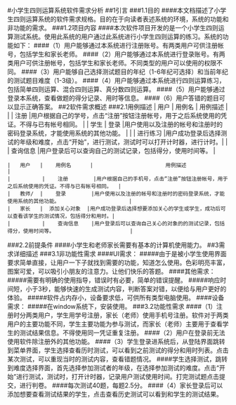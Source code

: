 #小学生四则运算系统软件需求分析
##1引言
###1.1目的
####本文档描述了小学生四则运算系统的软件需求规格。目的在于向读者表述系统的环境，系统的功能和非功能的需求。
###1.2项目内容
####本次软件项目开发的是一个小学生四则运算测试系统。使用此系统的用户通过此系统进行小学生四则运算的练习。系统的功能如下：
####（1）用户能够通过本系统进行注册账号。有两类用户可供注册帐号，包括学生和家长老师。
####（2）用户能够通过本系统进行登录账号。有两类用户可供注册帐号，包括学生和家长老师。不同类型的用户可以使用的权限不同。
####（3）用户能够自己选择测试题目的年纪（1-6年纪可选择）和当前年纪的测试题目难度（1-3级）。
####（4）用户能够通过本系统进行四则运算练习，包括简单四则运算、混合四则运算、真分数四则运算。
####（5）用户能够通过登录本系统，查看做题的得分记录、用时等信息。
####（6）用户答错的题目可以显示正确答案。
##2软件需求概述
###2.1用例描述
    |   用户   |    用例名    |                       用例描述                                                            |
    |          |    注册      |用户根据自己的学号，点击“注册”按钮注册帐号，用于之后系统使用的凭证。不得与已有帐号相同。  |
    |   学生   |    登录      |用户使用以及注册的帐号和注册时的密码登录系统，才能使用系统的其他功能。                    |
    |          |    进行练习  |用户成功登录后选择测试的年级和难度，点击“开始”，进行测试，测试时可以打开计时器，进行计时。|
    |          |    查询信息  |用户登录后可以查询自己的测试记录，包括得分，使用时间等。                                   |



    |   用户   |    用例名      |                       用例描述                                                              |
    |          |    注册        |用户根据自己的手机号，点击“注册”按钮注册帐号，用于之后系统使用的凭证。不得与已有帐号相同。  |
    |   教师/  |    登录        |用户使用以及注册的帐号和注册时的密码登录系统，才能使用系统的其他功能。                      |
    |   家长   |  添加关心对象  |用户成功登录后选择想要添加关心的学生或学生，成功后可以查看该学生的测试情况，包括得分和用时。|
    |          |    查询信息    |用户登录后可以查询自己关心的对象的的测试记录，包括得分，使用时间等。                        |
###2.2前提条件
####小学生和老师家长需要有基本的计算机使用能力。
##3需求详细描述
###3.1非功能性需求
####UI需求：
#####由于是被小学生使用界面要求简单直接，让用户一下子就找到需要的功能，知道怎么使用。色彩明亮丰富，图案可爱，可以吸引小朋友的注意力。让他们快乐的答题。
####其他需求：
#####需要有明确的使用指导，错误时有必要，简单的错误提醒。
#####响应时间短，小于3秒，能够快速的生成测试内容，判断答案对错，以便给与用户更好的体验。
#####软件占内存小，设备要求低，可供所有类型电脑使用。
####设备需求：
#####在window系统下，安装使用。
###3.2功能性需求
####（1）注册时分两类用户，学生用学号注册，家长（老师）使用手机号注册。软件对于两类用户的主要功能不同，学生主要功能为参与测试，而家长（老师）主要用于查看学生的测试结果信息。不得使用同一凭证重复注册。
####（2）用户在登录前无法使用软件除注册外的其他功能。
####（3）学生登录进系统后，从登陆界面跳转到菜单界面，学生选择查看历时测试，可以看到之前测试的得分和用时列表。点击某次测试，可以重现当时的测试内容，查看错题情况。
####学生选择测试，跳转到难度选择界面，首先选择参加测试者的年级，在选择参加测试的难度。点击“开始”进行测试，测试时，打开计时器，记录用户测试使用时间。打完测试题点击提交，进行判卷。
####每次测试40题，每题2.5分。
####（4）家长登录后可以添加想要查看测试结果的学生，点击查看历史测试可以看到和学生的测试结果。

 	
 	



